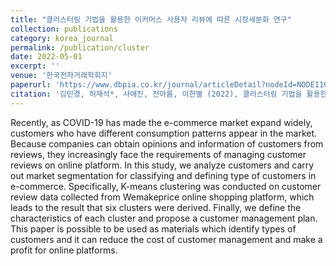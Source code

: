 ```yaml
---
title: "클러스터링 기법을 활용한 이커머스 사용자 리뷰에 따른 시장세분화 연구"
collection: publications
category: korea_journal
permalink: /publication/cluster
date: 2022-05-01
excerpt: ''
venue: '한국전자거래학회지'
paperurl: 'https://www.dbpia.co.kr/journal/articleDetail?nodeId=NODE11070991'
citation: '김민경, 허재석*, 사애진, 전아름, 이한별 (2022), 클러스터링 기법을 활용한 이커머스 사용자 리뷰에 따른 시장세분화 연구, 한국전자거래학회지, 27(2), 21-36. (KCI)'
---
```


Recently, as COVID-19 has made the e-commerce market expand widely, customers who have different consumption patterns appear in the market. Because companies can obtain opinions and information of customers from reviews, they increasingly face the requirements of managing customer reviews on online platform. In this study, we analyze customers and carry out market segmentation for classifying and defining type of customers in e-commerce. Specifically, K-means clustering was conducted on customer review data collected from Wemakeprice online shopping platform, which leads to the result that six clusters were derived. Finally, we define the characteristics of each cluster and propose a customer management plan. This paper is possible to be used as materials which identify types of customers and it can reduce the cost of customer management and make a profit for online platforms.
